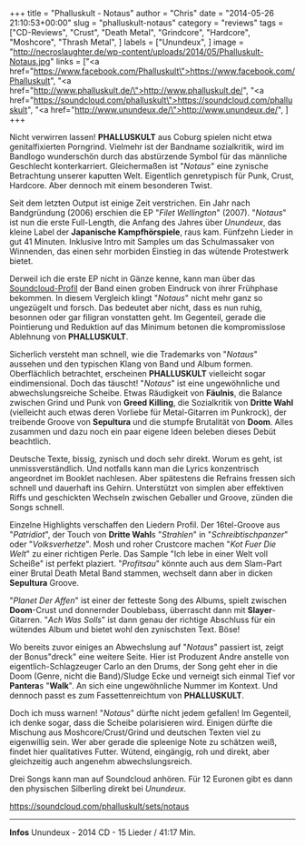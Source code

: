 +++
title = "Phalluskult - Notaus"
author = "Chris"
date = "2014-05-26 21:10:53+00:00"
slug = "phalluskult-notaus"
category = "reviews"
tags = ["CD-Reviews", "Crust", "Death Metal", "Grindcore", "Hardcore", "Moshcore", "Thrash Metal", ]
labels = ["Unundeux", ]
image = "http://necroslaughter.de/wp-content/uploads/2014/05/Phalluskult-Notaus.jpg"
links = ["<a href=\"https://www.facebook.com/Phalluskult\">https://www.facebook.com/Phalluskult</a>", "<a href=\"http://www.phalluskult.de/\">http://www.phalluskult.de/</a>", "<a href=\"https://soundcloud.com/phalluskult\">https://soundcloud.com/phalluskult</a>", "<a href=\"http://www.unundeux.de/\">http://www.unundeux.de/</a>", ]
+++

Nicht verwirren lassen! **PHALLUSKULT** aus Coburg spielen nicht etwa genitalfixierten Porngrind. Vielmehr ist der Bandname sozialkritik, wird im Bandlogo wunderschön durch das abstürzende Symbol für das männliche Geschlecht konterkarriert. Gleichermaßen ist "_Notaus_" eine zynische Betrachtung unserer kaputten Welt. Eigentlich genretypisch für Punk, Crust, Hardcore. Aber dennoch mit einem besonderen Twist.

Seit dem letzten Output ist einige Zeit verstrichen. Ein Jahr nach Bandgründung (2006) erschien die EP "_Filet Wellington_" (2007). "_Notaus_" ist nun die erste Full-Length, die Anfang des Jahres über _Unundeux_, das kleine Label der **Japanische Kampfhörspiele**, raus kam. Fünfzehn Lieder in gut 41 Minuten. Inklusive Intro mit Samples um das Schulmassaker von Winnenden, das einen sehr morbiden Einstieg in das wütende Protestwerk bietet.

Derweil ich die erste EP nicht in Gänze kenne, kann man über das <a href="https://soundcloud.com/phalluskult/sets/filet-wellington">Soundcloud-Profil</a> der Band einen groben Eindruck von ihrer Frühphase bekommen. In diesem Vergleich klingt "_Notaus_" nicht mehr ganz so ungezügelt und forsch. Das bedeutet aber nicht, dass es nun ruhig, besonnen oder gar filigran vonstatten geht. Im Gegenteil, gerade die Pointierung und Reduktion auf das Minimum betonen die kompromisslose Ablehnung von **PHALLUSKULT**.

Sicherlich versteht man schnell, wie die Trademarks von "_Notaus_" aussehen und den typischen Klang von Band und Album formen. Oberflächlich betrachtet, erscheinen **PHALLUSKULT** vielleicht sogar eindimensional. Doch das täuscht! "_Notaus_" ist eine ungewöhnliche und abwechslungsreiche Scheibe. Etwas Räudigkeit von **Fäulnis**, die Balance zwischen Grind und Punk von **Greed Killing**, die Sozialkritik von **Dritte Wahl** (vielleicht auch etwas deren Vorliebe für Metal-Gitarren im Punkrock), der treibende Groove von **Sepultura** und die stumpfe Brutalität von **Doom**. Alles zusammen und dazu noch ein paar eigene Ideen beleben dieses Debüt beachtlich.

Deutsche Texte, bissig, zynisch und doch sehr direkt. Worum es geht, ist unmissverständlich. Und notfalls kann man die Lyrics konzentrisch angeordnet im Booklet nachlesen. Aber spätestens die Refrains fressen sich schnell und dauerhaft ins Gehirn. Unterstützt von simplen aber effektiven Riffs und geschickten Wechseln zwischen Geballer und Groove, zünden die Songs schnell.

Einzelne Highlights verschaffen den Liedern Profil. Der 16tel-Groove aus "_Patridiot_", der Touch von **Dritte Wahl**s "_Strahlen_" in "_Schreibtischpanzer_" oder "_Volksverhetze_". Mosh und roher Crustcore machen "_Kot Fuer Die Welt_" zu einer richtigen Perle. Das Sample "Ich lebe in einer Welt voll Scheiße" ist perfekt plaziert. "_Profitsau_" könnte auch aus dem Slam-Part einer Brutal Death Metal Band stammen, wechselt dann aber in dicken **Sepultura** Groove.

"_Planet Der Affen_" ist einer der fetteste Song des Albums, spielt zwischen **Doom**-Crust und donnernder Doublebass, überrascht dann mit **Slayer**-Gitarren. "_Ach Was Solls_" ist dann genau der richtige Abschluss für ein wütendes Album und bietet wohl den zynischsten Text. Böse!

Wo bereits zuvor einiges an Abwechslung auf  "_Notaus_" passiert ist, zeigt der Bonus"dreck" eine weitere Seite. Hier ist Produzent Andre anstelle von eigentlich-Schlagzeuger Carlo an den Drums, der Song geht eher in die Doom (Genre, nicht die Band)/Sludge Ecke und verneigt sich einmal Tief vor **Pantera**s "**Walk**". An sich eine ungewöhnliche Nummer im Kontext. Und dennoch passt es zum Fassettenreichtum von **PHALLUSKULT**.

Doch ich muss warnen! "_Notaus_" dürfte nicht jedem gefallen! Im Gegenteil, ich denke sogar, dass die Scheibe polarisieren wird. Einigen dürfte die Mischung aus Moshcore/Crust/Grind und deutschen Texten viel zu eigenwillig sein. Wer aber gerade die spleenige Note zu schätzen weiß, findet hier qualitatives Futter. Wütend, eingängig, roh und direkt, aber gleichzeitig auch angenehm abwechslungsreich.

Drei Songs kann man auf Soundcloud anhören. Für 12 Euronen gibt es dann den physischen Silberling direkt bei _Unundeux_.

https://soundcloud.com/phalluskult/sets/notaus



---
**Infos**
Unundeux - 2014
CD - 15 Lieder / 41:17 Min.
